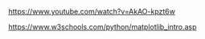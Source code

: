 

https://www.youtube.com/watch?v=AkAO-kpzt6w



https://www.w3schools.com/python/matplotlib_intro.asp

